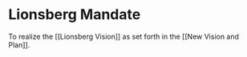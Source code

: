 # Lionsberg Mandate

To realize the [[Lionsberg Vision]] as set forth in the [[New Vision and Plan]]. 
